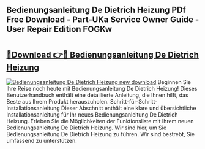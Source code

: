 ## Bedienungsanleitung De Dietrich Heizung PDf Free Download - Part-UKa Service Owner Guide - User Repair Edition FOGKw

# <h2><a href="http://df4b0tq.blite.top/?on=Bedienungsanleitung+De+Dietrich+Heizung">🔗Download 👉🔴 Bedienungsanleitung De Dietrich Heizung</a></h2>

[![Bedienungsanleitung De Dietrich Heizung new download](https://i.imgur.com/lujVjoI.png)](http://df4b0tq.blite.top/?on=Bedienungsanleitung+De+Dietrich+Heizung)
Beginnen Sie Ihre Reise noch heute mit Bedienungsanleitung De Dietrich Heizung! Dieses Benutzerhandbuch enthält eine detaillierte Anleitung, die Ihnen hilft, das Beste aus Ihrem Produkt herauszuholen. Schritt-für-Schritt-Installationsanleitung Dieser Abschnitt enthält eine klare und übersichtliche Installationsanleitung für Ihr neues Bedienungsanleitung De Dietrich Heizung. Erleben Sie die Möglichkeiten der Funktionsliste mit Ihrem neuen Bedienungsanleitung De Dietrich Heizung. Wir sind hier, um Sie Bedienungsanleitung De Dietrich Heizung zu führen. Wir sind bestrebt, Sie umfassend zu unterstützen.
